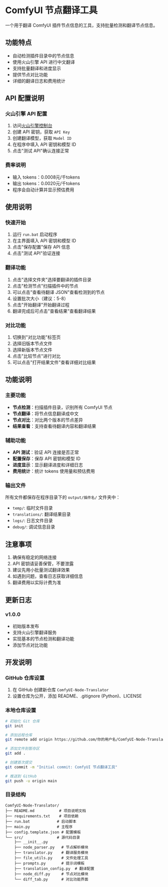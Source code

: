 # ComfyUI 节点翻译工具

一个用于翻译 ComfyUI 插件节点信息的工具，支持批量检测和翻译节点信息。

## 功能特点

- 自动检测插件目录中的节点信息
- 使用火山引擎 API 进行中文翻译
- 支持批量翻译和进度显示
- 提供节点对比功能
- 详细的翻译日志和费用统计

## API 配置说明

### 火山引擎 API 配置
1. 访问[火山引擎控制台](https://console.volcengine.com/)
2. 创建 API 密钥，获取 `API Key`
3. 创建翻译模型，获取 `Model ID`
4. 在程序中填入 API 密钥和模型 ID
5. 点击"测试 API"确认连接正常

### 费率说明
- 输入 tokens：0.0008元/千tokens
- 输出 tokens：0.0020元/千tokens
- 程序会自动计算并显示预估费用

## 使用说明

### 快速开始
1. 运行 `run.bat` 启动程序
2. 在主界面填入 API 密钥和模型 ID
3. 点击"保存配置"保存 API 信息
4. 点击"测试 API"验证连接

### 翻译功能
1. 点击"选择文件夹"选择要翻译的插件目录
2. 点击"检测节点"扫描插件中的节点
3. 可以点击"查看待翻译 JSON"查看检测到的节点
4. 设置批次大小（建议：5-8）
5. 点击"开始翻译"开始翻译过程
6. 翻译完成后可点击"查看结果"查看翻译结果

### 对比功能
1. 切换到"对比功能"标签页
2. 选择旧版本节点文件
3. 选择新版本节点文件
4. 点击"比较节点"进行对比
5. 可以点击"打开结果文件"查看详细对比结果

## 功能说明

### 主要功能
- **节点检测**：扫描插件目录，识别所有 ComfyUI 节点
- **节点翻译**：将节点信息翻译成中文
- **节点对比**：对比两个版本的节点差异
- **结果查看**：支持查看待翻译内容和翻译结果

### 辅助功能
- **API 测试**：验证 API 连接是否正常
- **配置保存**：保存 API 密钥和模型 ID
- **进度显示**：显示翻译进度和详细日志
- **费用统计**：统计 tokens 使用量和预估费用

### 输出文件
所有文件都保存在程序目录下的 `output/插件名/` 文件夹中：
- `temp/`: 临时文件目录
- `translations/`: 翻译结果目录
- `logs/`: 日志文件目录
- `debug/`: 调试信息目录

## 注意事项

1. 确保有稳定的网络连接
2. API 密钥请妥善保管，不要泄露
3. 建议先用小批量测试翻译效果
4. 如遇到问题，查看日志获取详细信息
5. 翻译费用以实际计费为准

## 更新日志

### v1.0.0
- 初始版本发布
- 支持火山引擎翻译服务
- 实现基本的节点检测和翻译功能
- 添加节点对比功能

## 开发说明

### GitHub 仓库设置
1. 在 GitHub 创建新仓库 `ComfyUI-Node-Translator`
2. 设置仓库为公开，添加 README、.gitignore (Python)、LICENSE

### 本地仓库设置
```bash
# 初始化 Git 仓库
git init

# 添加远程仓库
git remote add origin https://github.com/你的用户名/ComfyUI-Node-Translator.git

# 添加文件到暂存区
git add .

# 创建首次提交
git commit -m "Initial commit: ComfyUI 节点翻译工具"

# 推送到 GitHub
git push -u origin main
```

### 目录结构
```
ComfyUI-Node-Translator/
├── README.md           # 项目说明文档
├── requirements.txt    # 项目依赖
├── run.bat            # 启动脚本
├── main.py            # 主程序
├── config.template.json # 配置模板
└── src/               # 源代码目录
    ├── __init__.py
    ├── node_parser.py   # 节点解析模块
    ├── translator.py    # 翻译服务模块
    ├── file_utils.py    # 文件处理工具
    ├── prompts.py       # 提示词模板
    ├── translation_config.py  # 翻译配置
    ├── node_diff.py     # 节点对比模块
    └── diff_tab.py      # 对比功能界面
``` 